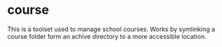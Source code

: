 # course

This is a toolset used to manage school courses. Works by symlinking a course folder
form an achive directory to a more accessible location.
